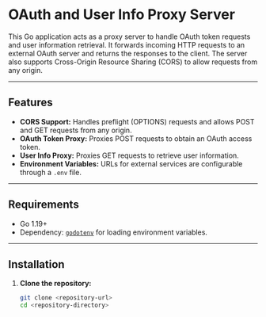 # OAuth and User Info Proxy Server  

This Go application acts as a proxy server to handle OAuth token requests and user information retrieval. It forwards incoming HTTP requests to an external OAuth server and returns the responses to the client. The server also supports Cross-Origin Resource Sharing (CORS) to allow requests from any origin.  

---

## Features  

- **CORS Support:** Handles preflight (OPTIONS) requests and allows POST and GET requests from any origin.  
- **OAuth Token Proxy:** Proxies POST requests to obtain an OAuth access token.  
- **User Info Proxy:** Proxies GET requests to retrieve user information.  
- **Environment Variables:** URLs for external services are configurable through a `.env` file.  

---

## Requirements  

- Go 1.19+  
- Dependency: [`godotenv`](https://github.com/joho/godotenv) for loading environment variables.  

---

## Installation  

1. **Clone the repository:**  
   ```bash  
   git clone <repository-url>  
   cd <repository-directory>  
